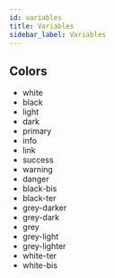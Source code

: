 ```yaml
---
id: variables
title: Variables
sidebar_label: Variables
---
```


## Colors

- white
- black
- light
- dark
- primary
- info
- link
- success
- warning
- danger
- black-bis
- black-ter
- grey-darker
- grey-dark
- grey
- grey-light
- grey-lighter
- white-ter
- white-bis